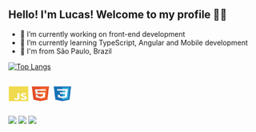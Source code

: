 ## Hello! I'm Lucas! Welcome to my profile 🙋🏽


- 🔭 I’m currently working on front-end development
- 🌱 I’m currently learning TypeScript, Angular and Mobile development
- 📍 I'm from São Paulo, Brazil

[![Top Langs](https://github-readme-stats.vercel.app/api/top-langs/?username=luc4sleite&layout=compact&theme=dark)](https://github.com/luc4sleite)

<div style="display: inline_block"><br>
  <img align="center" alt="Lucas-Js" height="30" width="40" src="https://raw.githubusercontent.com/devicons/devicon/master/icons/javascript/javascript-plain.svg">
  <img align="center" alt="Lucas-HTML" height="30" width="40" src="https://raw.githubusercontent.com/devicons/devicon/master/icons/html5/html5-original.svg">
  <img align="center" alt="Lucas-CSS" height="30" width="40" src="https://raw.githubusercontent.com/devicons/devicon/master/icons/css3/css3-original.svg">
</div>

## 

<div>
<a href="https://www.linkedin.com/in/lucas-g-leite/" target="_blank"><img src="https://img.shields.io/badge/-LinkedIn-%230077B5?style=for-the-badge&logo=linkedin&logoColor=white" target="_blank"></a>
<a href="https://www.instagram.com/luc.asleite/" target="_blank"><img src="https://img.shields.io/badge/-Instagram-%23E4405F?style=for-the-badge&logo=instagram&logoColor=white" target="_blank"></a>
<a href = "mailto:lucahleite@gmail.com"><img src="https://img.shields.io/badge/Gmail-D14836?style=for-the-badge&logo=gmail&logoColor=white" target="_blank"></a>
</div>
